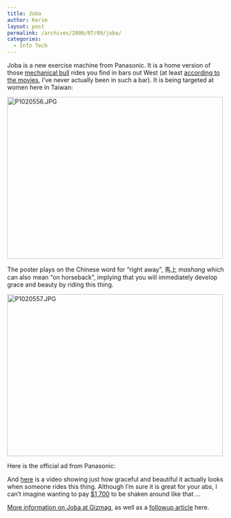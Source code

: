 ```yaml
---
title: Joba
author: Kerim
layout: post
permalink: /archives/2006/07/09/joba/
categories:
  - Info Tech
---
```

Joba is a new exercise machine from Panasonic. It is a home version of those <a href="http://www.flickr.com/search/?q=mechanical+bull&#038;page=5" onclick="_gaq.push(['_trackEvent', 'outbound-article', 'http://www.flickr.com/search/?q=mechanical+bull&page=5', 'mechanical bull']);" >mechanical bull</a> rides you find in bars out West (at least <a href="http://www.imdb.com/title/tt0081696/" onclick="_gaq.push(['_trackEvent', 'outbound-article', 'http://www.imdb.com/title/tt0081696/', 'according to the movies']);" >according to the movies</a>, I&#8217;ve never actually been in such a bar). It is being targeted at women here in Taiwan:

<a href="http://www.flickr.com/photos/kerim/185947369/" onclick="_gaq.push(['_trackEvent', 'outbound-article', 'http://www.flickr.com/photos/kerim/185947369/', '']);"  title="Photo Sharing"><img src="http://static.flickr.com/54/185947369_0db686b3bf.jpg" width="500" height="375" alt="P1020556.JPG" /></a>

The poster plays on the Chinese word for &#8220;right away&#8221;, 馬上 *mashang* which can also mean &#8220;on horseback&#8221;, implying that you will immediately develop grace and beauty by riding this thing.

<a href="http://www.flickr.com/photos/kerim/185948188/" onclick="_gaq.push(['_trackEvent', 'outbound-article', 'http://www.flickr.com/photos/kerim/185948188/', '']);"  title="Photo Sharing"><img src="http://static.flickr.com/71/185948188_5ba0aaf433.jpg" width="500" height="375" alt="P1020557.JPG" /></a>

Here is the official ad from Panasonic:



And <a href="http://www.youtube.com/watch?v=0-ETiZJlbEs" onclick="_gaq.push(['_trackEvent', 'outbound-article', 'http://www.youtube.com/watch?v=0-ETiZJlbEs', 'here']);" >here</a> is a video showing just how graceful and beautiful it actually looks when someone rides this thing. Although I&#8217;m sure it is great for your abs, I can&#8217;t imagine wanting to pay <a href="http://gadgets.3yen.com/2004-11-25/rodeo-enters-japanese-living-rooms/" onclick="_gaq.push(['_trackEvent', 'outbound-article', 'http://gadgets.3yen.com/2004-11-25/rodeo-enters-japanese-living-rooms/', '$1,700']);" >$1,700</a> to be shaken around like that &#8230;

<a href="http://www.gizmag.co.uk/go/3088/" onclick="_gaq.push(['_trackEvent', 'outbound-article', 'http://www.gizmag.co.uk/go/3088/', 'More information on Joba at Gizmag']);" >More information on Joba at Gizmag</a>, as well as a <a href="http://www.gizmag.co.uk/go/5381/" onclick="_gaq.push(['_trackEvent', 'outbound-article', 'http://www.gizmag.co.uk/go/5381/', 'followup article']);" >followup article</a> here.

